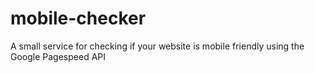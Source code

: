 # mobile-checker
A small service for checking if your website is mobile friendly using the Google Pagespeed API

